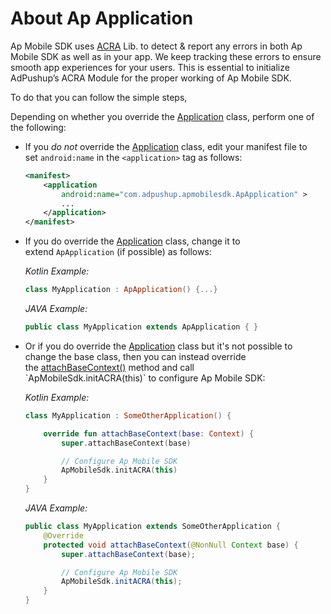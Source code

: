 # About Ap Application

Ap Mobile SDK uses [ACRA](https://github.com/ACRA/acra) Lib. to detect & report any errors in both Ap Mobile SDK as well as in your app. We keep tracking these errors to ensure smooth app experiences for your users.  This is essential to initialize AdPushup’s ACRA Module for the proper working of Ap Mobile SDK. 

To do that you can follow the simple steps,

Depending on whether you override the [Application](https://developer.android.com/reference/android/app/Application) class, perform one of the following:

- If you *do not* override the [Application](https://developer.android.com/reference/android/app/Application) class, edit your manifest file to set `android:name` in the `<application>` tag as follows:
    
    ```xml
    <manifest>
        <application
            android:name="com.adpushup.apmobilesdk.ApApplication" >
            ...
        </application>
    </manifest>
    ```
    
- If you do override the [Application](https://developer.android.com/reference/android/app/Application) class, change it to extend `ApApplication` (if possible) as follows:
    
    
    *Kotlin Example:*
    
    ```kotlin
    class MyApplication : ApApplication() {...}
    ```
    
    *JAVA Example:*
    
    ```java
    public class MyApplication extends ApApplication { }
    ```
    
- Or if you do override the [Application](https://developer.android.com/reference/android/app/Application) class but it's not possible to change the base class, then you can instead override the [attachBaseContext()](https://developer.android.com/reference/android/content/ContextWrapper#attachBaseContext(android.content.Context)) method and call `ApMobileSdk.initACRA(this)` to configure Ap Mobile SDK:
    
    
    *Kotlin Example:*
    
    ```kotlin
    class MyApplication : SomeOtherApplication() {
    
        override fun attachBaseContext(base: Context) {
            super.attachBaseContext(base)
    
            // Configure Ap Mobile SDK
            ApMobileSdk.initACRA(this)
        }
    }
    ```
    
    *JAVA Example:*
    
    ```java
    public class MyApplication extends SomeOtherApplication {
        @Override
        protected void attachBaseContext(@NonNull Context base) {
            super.attachBaseContext(base);
    
            // Configure Ap Mobile SDK
            ApMobileSdk.initACRA(this);
        }
    }
    ```
